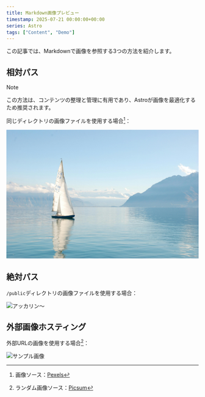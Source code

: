 ```yaml
---
title: Markdown画像プレビュー
timestamp: 2025-07-21 00:00:00+00:00
series: Astro
tags: ["Content", "Demo"]
---
```


この記事では、Markdownで画像を参照する3つの方法を紹介します。

## 相対パス

> [!NOTE]
> この方法は、コンテンツの整理と管理に有用であり、Astroが画像を最適化するため推奨されます。

同じディレクトリの画像ファイルを使用する場合[^boat]：

[^boat]: 画像ソース：[Pexels](https://www.pexels.com/photo/white-sailboat-on-water-273886/)

![白いヨット](white_sailboat_on_water.jpg)

## 絶対パス

`/public`ディレクトリの画像ファイルを使用する場合：

![アッカリン～](/akkarin.webp)

## 外部画像ホスティング

外部URLの画像を使用する場合[^random]：

[^random]: ランダム画像ソース：[Picsum](https://picsum.photos/)

![サンプル画像](https://picsum.photos/1600/900?random=1)
